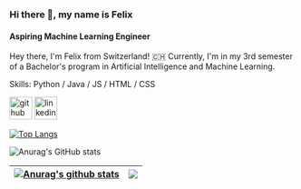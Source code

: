 ### Hi there 👋, my name is Felix
#### Aspiring Machine Learning Engineer
Hey there, I'm Felix from Switzerland! 🇨🇭 Currently, I'm in my 3rd semester of a Bachelor's program in Artificial Intelligence and Machine Learning.

Skills: Python / Java / JS / HTML / CSS



[<img src='https://cdn.jsdelivr.net/npm/simple-icons@3.0.1/icons/github.svg' alt='github' height='40'>](https://github.com/GerberFelix)  [<img src='https://cdn.jsdelivr.net/npm/simple-icons@3.0.1/icons/linkedin.svg' alt='linkedin' height='40'>](https://www.linkedin.com/in/Test/)  

[![Top Langs](https://github-readme-stats.vercel.app/api/top-langs/?username=GerberFelix)](https://github.com/anuraghazra/github-readme-stats)

![Anurag's GitHub stats](https://github-readme-stats.vercel.app/api?username=GerberFelix&show_icons=true&theme=radical)

| <a href="https://github.com/anuraghazra/github-readme-stats"><img align="center" src="https://github-readme-stats.vercel.app/api?username=GerberFelix&show_icons=true&include_all_commits=true&theme=radical&hide_border=true" alt="Anurag's github stats" /></a> | <a href="https://github.com/anuraghazra/github-readme-stats"><img align="center" src="https://github-readme-stats.vercel.app/api/top-langs/?username=GerberFelix&layout=compact&theme=buefy&hide_border=true" /></a> |
| ------------- | ------------- |
